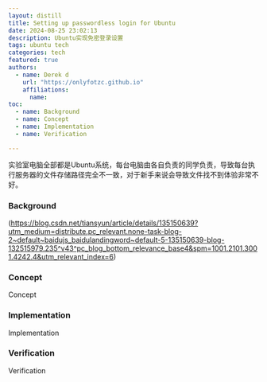 ```yaml
---
layout: distill
title: Setting up passwordless login for Ubuntu
date: 2024-08-25 23:02:13
description: Ubuntu实现免密登录设置
tags: ubuntu tech
categories: tech
featured: true
authors:
  - name: Derek d
    url: "https://onlyfotzc.github.io"
    affiliations:
      name: 
toc:
  - name: Background
  - name: Concept
  - name: Implementation
  - name: Verification

---
```

 
实验室电脑全部都是Ubuntu系统，每台电脑由各自负责的同学负责，导致每台执行服务器的文件存储路径完全不一致，对于新手来说会导致文件找不到体验非常不好。

### Background
(https://blog.csdn.net/tiansyun/article/details/135150639?utm_medium=distribute.pc_relevant.none-task-blog-2~default~baidujs_baidulandingword~default-5-135150639-blog-132515979.235^v43^pc_blog_bottom_relevance_base4&spm=1001.2101.3001.4242.4&utm_relevant_index=6)
### Concept
Concept
### Implementation
Implementation
### Verification
Verification
